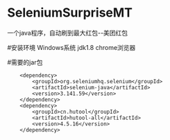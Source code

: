 # SeleniumSurpriseMT
一个java程序，自动刷到最大红包--美团红包

#安装环境
Windows系统
jdk1.8
chrome浏览器

#需要的jar包
<!-- https://mvnrepository.com/artifact/org.seleniumhq.selenium/selenium-java -->
        <dependency>
            <groupId>org.seleniumhq.selenium</groupId>
            <artifactId>selenium-java</artifactId>
            <version>3.141.59</version>
        </dependency>
        <dependency>
            <groupId>cn.hutool</groupId>
            <artifactId>hutool-all</artifactId>
            <version>4.5.16</version>
        </dependency>
